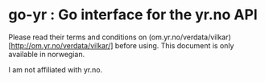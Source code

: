 go-yr : Go interface for the yr.no API
======

Please read their terms and conditions on
(om.yr.no/verdata/vilkar)[http://om.yr.no/verdata/vilkar/] before using.
This document is only available in norwegian.

I am not affiliated with yr.no.
